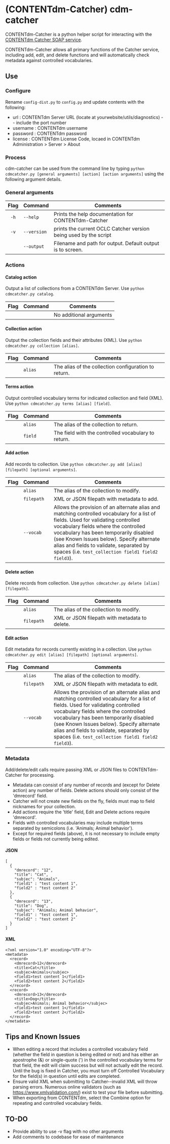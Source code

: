 # (CONTENTdm-Catcher) cdm-catcher

CONTENTdm-Catcher is a python helper script for interacting with the [CONTENTdm Catcher SOAP service](https://help.oclc.org/Metadata_Services/CONTENTdm/CONTENTdm_Catcher/Guide_to_the_CONTENTdm_Catcher).

CONTENTdm-Catcher allows all primary functions of the Catcher service, including add, edit, and delete functions and will automatically check metadata against controlled vocabularies.

## Use

### Configure

Rename `config-dist.py` to `config.py` and update contents with the following:

- url : CONTENTdm Server URL (locate at yourwebsite/utils/diagnostics) -- include the port number
- username : CONTENTdm username
- password : CONTENTdm password
- license : CONTENTdm License Code, locaed in CONTENTdm Administration > Server > About

### Process

cdm-catcher can be used from the command line by typing `python cdmcatcher.py [general arguments] [action] [action arguments]` using the following argument details.

### General arguments

| Flag | Command     | Comments                                                         |
| :--: | ----------- | ---------------------------------------------------------------- |
| `-h` | `--help`    | Prints the help documentation for CONTENTdm-Catcher              |
| `-v` | `--version` | prints the current OCLC Catcher version being used by the script |
|      | `--output`  | Filename and path for output. Default output is to screen.       |

### Actions

#### Catalog action

Output a list of collections from a CONTENTdm Server. Use `python cdmcatcher.py catalog`.

| Flag | Command | Comments                |
| :--: | ------- | ----------------------- |
|      |         | No additional arguments |

#### Collection action

Output the collection fields and their attributes (XML). Use `python cdmcatcher.py collection [alias]`.

| Flag | Command | Comments                                             |
| :--: | ------- | ---------------------------------------------------- |
|      | `alias` | The alias of the collection configuration to return. |

#### Terms action

Output controlled vocabulary terms for indicated collection and field (XML). Use `python cdmcatcher.py terms [alias] [field]`.

| Flag | Command | Comments                                            |
| :--: | ------- | --------------------------------------------------- |
|      | `alias` | The alias of the collection to return.              |
|      | `field` | The field with the controlled vocabulary to return. |

#### Add action

Add records to collection. Use `python cdmcatcher.py add [alias] [filepath] [optional arguments]`.

| Flag | Command    | Comments                                                                                                                                                                                                                                                                                                                                                        |
| :--: | ---------- | --------------------------------------------------------------------------------------------------------------------------------------------------------------------------------------------------------------------------------------------------------------------------------------------------------------------------------------------------------------- |
|      | `alias`    | The alias of the collection to modify.                                                                                                                                                                                                                                                                                                                          |
|      | `filepath` | XML or JSON filepath with metadata to add.                                                                                                                                                                                                                                                                                                                      |
|      | `--vocab`  | Allows the provision of an alternate alias and matching controlled vocabulary for a list of fields. Used for validating controlled vocabulary fields where the controlled vocabulary has been temporarily disabled (see Known Issues below). Specify alternate alias and fields to validate, separated by spaces (i.e. `test_collection field1 field2 field3`). |

#### Delete action

Delete records from collection. Use `python cdmcatcher.py delete [alias] [filepath]`.

| Flag | Command    | Comments                                      |
| :--: | ---------- | --------------------------------------------- |
|      | `alias`    | The alias of the collection to modify.        |
|      | `filepath` | XML or JSON filepath with metadata to delete. |

#### Edit action

Edit metadata for records currently existing in a collection. Use `python cdmcatcher.py edit [alias] [filepath] [optional arguments]`.

| Flag | Command    | Comments                                                                                                                                                                                                                                                                                                                                                        |
| :--: | ---------- | --------------------------------------------------------------------------------------------------------------------------------------------------------------------------------------------------------------------------------------------------------------------------------------------------------------------------------------------------------------- |
|      | `alias`    | The alias of the collection to modify.                                                                                                                                                                                                                                                                                                                          |
|      | `filepath` | XML or JSON filepath with metadata to edit.                                                                                                                                                                                                                                                                                                                     |
|      | `--vocab`  | Allows the provision of an alternate alias and matching controlled vocabulary for a list of fields. Used for validating controlled vocabulary fields where the controlled vocabulary has been temporarily disabled (see Known Issues below). Specify alternate alias and fields to validate, separated by spaces (i.e. `test_collection field1 field2 field3`). |

### Metadata

Add/delete/edit calls require passing XML or JSON files to CONTENTdm-Catcher for processing.

- Metadata can consist of any number of records and (except for Delete action) any number of fields. Delete actions should only consist of the 'dmrecord' field.
- Catcher will not create new fields on the fly, fields must map to field nicknames for your collection.
- Add actions require the 'title' field, Edit and Delete actions require 'dmrecord'.
- Fields with controlled vocabularies may include multiple terms separated by semicolons (i.e. 'Animals; Animal behavior').
- Except for required fields (above), it is not necessary to include empty fields or fields not currently being edited.

#### JSON

```
[
  {
    "dmrecord": "12",
    "title": "Cat",
    "subjec": "Animals",
    "field1" : "test content 1",
    "field2" : "test content 2"
  },
  {
    "dmrecord": "13",
    "title": "Dog",
    "subjec": "Animals; Animal behavior",
    "field1" : "test content 1",
    "field2" : "test content 2"
  }
]
```

#### XML

```
<?xml version="1.0" encoding="UTF-8"?>
<metadata>
  <record>
    <dmrecord>12</dmrecord>
    <title>Cat</title>
    <subjec>Animals</subjec>
    <field1>test content 1</field1>
    <field2>test content 2</field2>
  </record>
  <record>
    <dmrecord>13</dmrecord>
    <title>Dog</title>
    <subjec>Animals; Animal behavior</subjec>
    <field1>test content 1</field1>
    <field2>test content 2</field2>
  </record>
</metadata>
```

## Tips and Known Issues

- When editing a record that includes a controlled vocabulary field (whether the field in question is being edited or not) and has either an apostrophe (&) or single-quote (') in the controlled vocabulary terms for that field, the edit will claim success but will not actually edit the record. Until the bug is fixed in Catcher, you must turn off Controlled Vocabulary for the field(s) in question until edits are completed.
- Ensure valid XML when submitting to Catcher--invalid XML will throw parsing errors. Numerous online validators (such as https://www.xmlvalidation.com/) exist to test your file before submitting.
- When exporting from CONTENTdm, select the Combine option for repeating and controlled vocabulary fields.

## TO-DO

- Provide ability to use -v flag with no other arguments
- Add comments to codebase for ease of maintenance
